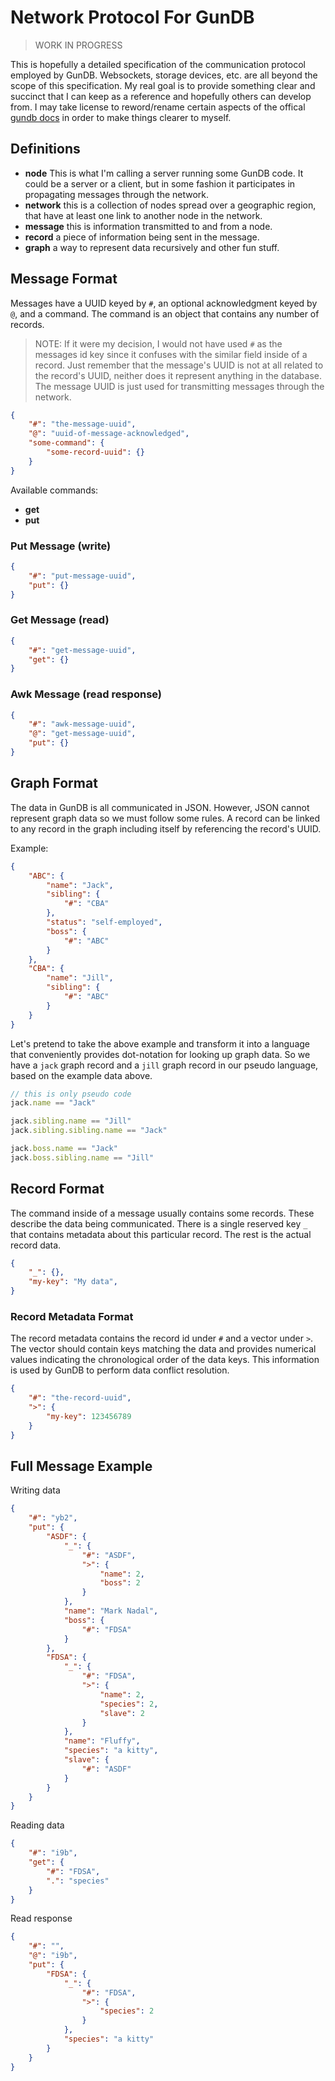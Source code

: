 # Network Protocol For GunDB

> WORK IN PROGRESS

This is hopefully a detailed specification of the communication protocol employed by GunDB.
Websockets, storage devices, etc. are all beyond the scope of this specification.
My real goal is to provide something clear and succinct that I can keep as a reference and hopefully others can develop from.
I may take license to reword/rename certain aspects of the offical [gundb docs](https://gun.eco/docs/Introduction) in order to make things clearer to myself.

## Definitions

* **node** This is what I'm calling a server running some GunDB code. It could be a server or a client, but in some fashion it participates in propagating messages through the network.
* **network** this is a collection of nodes spread over a geographic region, that have at least one link to another node in the network.
* **message** this is information transmitted to and from a node.
* **record** a piece of information being sent in the message.
* **graph** a way to represent data recursively and other fun stuff.


## Message Format

Messages have a UUID keyed by `#`, an optional acknowledgment keyed by `@`, and a command.
The command is an object that contains any number of records.

> NOTE: If it were my decision, I would not have used `#` as the messages id key since it confuses with the similar field inside of a record.
> Just remember that the message's UUID is not at all related to the record's UUID, neither does it represent anything in the database. The message UUID is just used for transmitting messages through the network.

```json
{
    "#": "the-message-uuid",
    "@": "uuid-of-message-acknowledged",
    "some-command": {
        "some-record-uuid": {}
    }
}
```

Available commands:
* **get**
* **put**

### Put Message (write)

```json
{
    "#": "put-message-uuid",
    "put": {}
}
```

### Get Message (read)

```json
{
    "#": "get-message-uuid",
    "get": {}
}
```

### Awk Message (read response)

```json
{
    "#": "awk-message-uuid",
    "@": "get-message-uuid",
    "put": {}
}
```

## Graph Format

The data in GunDB is all communicated in JSON. However, JSON cannot represent graph data so we must follow some rules.
A record can be linked to any record in the graph including itself by referencing the record's UUID.

Example:
```json
{
    "ABC": {
        "name": "Jack",
        "sibling": {
            "#": "CBA"
        },
        "status": "self-employed",
        "boss": {
            "#": "ABC"
        }
    },
    "CBA": {
        "name": "Jill",
        "sibling": {
            "#": "ABC"
        }
    }
}
```

Let's pretend to take the above example and transform it into a language that conveniently provides dot-notation for looking up graph data. So we have a `jack` graph record and a `jill` graph record in our pseudo language, based on the example data above.

```js
// this is only pseudo code
jack.name == "Jack"

jack.sibling.name == "Jill"
jack.sibling.sibling.name == "Jack"

jack.boss.name == "Jack"
jack.boss.sibling.name == "Jill"
```

## Record Format

The command inside of a message usually contains some records. These describe the data being communicated.
There is a single reserved key `_` that contains metadata about this particular record.
The rest is the actual record data.

```json
{
    "_": {},
    "my-key": "My data",
}
```

### Record Metadata Format

The record metadata contains the record id under `#` and a vector under `>`.
The vector should contain keys matching the data and provides numerical values indicating the chronological order of the data keys. This information is used by GunDB to perform data conflict resolution.

```json
{
    "#": "the-record-uuid",
    ">": {
        "my-key": 123456789
    }
}
```

## Full Message Example

Writing data

```json
{
    "#": "yb2",
    "put": {
        "ASDF": {
            "_": {
                "#": "ASDF",
                ">": {
                    "name": 2,
                    "boss": 2
                }
            },
            "name": "Mark Nadal",
            "boss": {
                "#": "FDSA"
            }
        },
        "FDSA": {
            "_": {
                "#": "FDSA",
                ">": {
                    "name": 2,
                    "species": 2,
                    "slave": 2
                }
            },
            "name": "Fluffy",
            "species": "a kitty",
            "slave": {
                "#": "ASDF"
            }
        }
    }
}
```

Reading data

```json
{
    "#": "i9b",
    "get": {
        "#": "FDSA",
        ".": "species"
    }
}
```

Read response
```json
{
    "#": "",
    "@": "i9b",
    "put": {
        "FDSA": {
            "_": {
                "#": "FDSA",
                ">": {
                    "species": 2
                }
            },
            "species": "a kitty"
        }
    }
}
```
